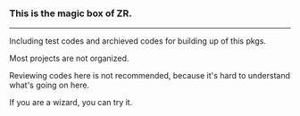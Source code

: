 ### This is the magic box of ZR.
___
Including test codes and archieved codes for building up of this pkgs.

Most projects are not organized. 

Reviewing codes here is not recommended, because it's hard to understand what's going on here.

If you are a wizard, you can try it.